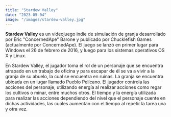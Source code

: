 ```yaml
---
title: "Stardew Valley"
date: "2023-05-04"
image: "/images/stardew-valley.jpg"
---
```


**Stardew Valley** es un videojuego indie de simulación de granja desarrollado por Eric "ConcernedApe" Barone y publicado por Chucklefish Games (actualmente por ConcernedApe). El juego se lanzó en primer lugar para Windows el 26 de febrero de 2016, y luego para los sistemas operativos OS X y Linux.

En Stardew Valley, el jugador toma el rol de un personaje que se encuentra atrapado en un trabajo de oficina y para escapar de él se va a vivir a la granja de su abuelo, la cual se encuentra en ruinas. La granja se encuentra ubicada en un lugar llamado Pueblo Pelícano. El jugador controla las acciones del personaje, utilizando energía al realizar acciones como regar los cultivos o minar, entre muchos otros. El tiempo y la energía utilizada para realizar las acciones dependiendo del nivel que el personaje cuente en dichas actividades, las cuales aumentan con el tiempo al repetir la tarea una y otra vez.

